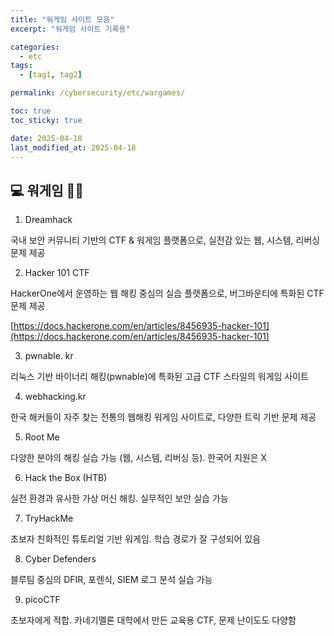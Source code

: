 ```yaml
---
title: "워게임 사이트 모음"
excerpt: "워게임 사이트 기록용"

categories:
  - etc
tags:
  - [tag1, tag2]

permalink: /cybersecurity/etc/wargames/

toc: true
toc_sticky: true

date: 2025-04-18
last_modified_at: 2025-04-18
---
```


## 💻 워게임 🏴‍☠️

1. Dreamhack

국내 보안 커뮤니티 기반의 CTF & 워게임 플랫폼으로, 실전감 있는 웹, 시스템, 리버싱 문제 제공

2. Hacker 101 CTF

HackerOne에서 운영하는 웹 해킹 중심의 실습 플랫폼으로, 버그바운티에 특화된 CTF 문제 제공

[https://docs.hackerone.com/en/articles/8456935-hacker-101](https://docs.hackerone.com/en/articles/8456935-hacker-101)

3. pwnable. kr

리눅스 기반 바이너리 해킹(pwnable)에 특화된 고급 CTF 스타일의 워게임 사이트

4. webhacking.kr
   
한국 해커들이 자주 찾는 전통의 웹해킹 워게임 사이트로, 다양한 트릭 기반 문제 제공

5. Root Me
   
다양한 분야의 해킹 실습 가능 (웹, 시스템, 리버싱 등). 한국어 지원은 X

6. Hack the Box (HTB)
    
실전 환경과 유사한 가상 머신 해킹. 실무적인 보안 실습 가능

7. TryHackMe

초보자 친화적인 튜토리얼 기반 워게임. 학습 경로가 잘 구성되어 있음

8. Cyber Defenders

블루팀 중심의 DFIR, 포렌식, SIEM 로그 분석 실습 가능

9. picoCTF

초보자에게 적합. 카네기멜론 대학에서 만든 교육용 CTF, 문제 난이도도 다양함
